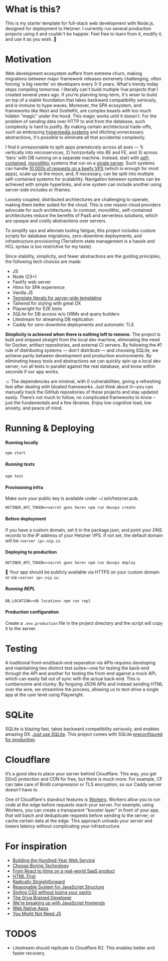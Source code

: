 # What is this?

This is my starter template for full-stack web development with Node.js, designed for deployment to Hetzner. I currently run several production projects using it and couldn't be happier. Feel free to learn from it, modify it, and use it as you wish. 🙏

# Motivation

Web development ecosystem suffers from extreme churn, making migrations between major framework releases extremely challenging, often forcing 'a big rewrite' on developers every 3-5 years. What's trendy today stops compiling tomorrow. I literally can't build multiple Vue projects that I created several years ago. If you're planning long-term, it's wiser to build on top of a stable foundation that takes backward compatibility seriously, and is immune to hype waves. Moreover, the SPA ecosystem, and frameworks like Next and SvelteKit, are complex beasts with too much hidden "magic" under the hood. This magic works until it doesn't. For the problem of sending data over HTTP to and from the database, such complexity is hard to justify. By making certain architectural trade-offs, such as embracing [hypermedia systems](https://hypermedia.systems/) and ditching unnecessary abstractions, it's possible to eliminate all that accidental complexity.

I find it unreasonable to split apps prematurely across all axes — 1) vertically into microservices, 2) horizontally into BE and FE, and 3) across 'tiers' with DB running on a separate machine. Instead, start with [self-contained](https://scs-architecture.org), [monolithic](https://signalvnoise.com/svn3/the-majestic-monolith) systems that run on a [single server](https://specbranch.com/posts/one-big-server/). Such systems can handle [10,000s of requests on a beefy VPS](https://blog.wesleyac.com/posts/consider-sqlite) (which is enough for most apps), scale up to the moon, and, if necessary, can be split into multiple self-contained systems for scalability. Navigation between systems can be achieved with simple hyperlinks, and one system can include another using server-side includes or iframes.

Loosely coupled, distributed architectures are challenging to operate, making them better suited for the cloud. This is one reason cloud providers advocate for such architectures. In contrast, monolithic, self-contained architectures reduce the benefits of PaaS and serverless solutions, which are opaque and costly abstractions over servers.

To simplify ops and alleviate tooling fatigue, this project includes custom scripts for database migrations, zero-downtime deployments, and infrastructure provisioning (Terraform state management is a hassle and HCL syntax is too restrictive for my taste).

Since stability, simplicity, and fewer abstractions are the guiding principles, the following tech choices are made:
* JS
* Node (23+)
* Fastify web server
* Htmx for SPA experience
* Vanilla JS
* [Template literals for server-side templating](https://blog.jim-nielsen.com/2020/switching-from-react-to-js-for-templating)
* Tailwind for styling with great DX
* Playwright for E2E tests
* SQLite for DB access w/o ORMs and query builders
* Litestream for streaming DB replication
* Caddy for zero-downtime deployments and automatic TLS

**Simplicity is achieved when there is nothing left to remove**. The project is built and shipped straight from the local dev machine, eliminating the need for Docker, artifact repositories, and external CI servers. By following the #1 rule of distributing systems — don't distribute — and choosing SQLite, we achieve parity between development and production environments. By eliminating heavy tools and abstractions we can quickly spin up a local dev server, run all tests in parallel against the real database, and know within seconds if our app works.

☺️ The dependencies are minimal, with 0 vulnerabilities, giving a refreshing feel after dealing with bloated frameworks. Just think about it—you can manually track the GitHub repositories of these projects and stay updated easily. There’s not much to follow, no complicated frameworks to know – just the fundamentals and a few libraries. Enjoy low cognitive load, low anxiety, and peace of mind.

# Running & Deploying

#### Running locally
```
npm start
```

##### Running tests
```
npm test
```

#### Provisioning infra

Make sure your public key is available under  ~/.ssh/hetzner.pub.

```
HETZNER_API_TOKEN=<secret goes here> npm run devops create
```

#### Before deployment

If you have a custom domain, set it in the package.json, and point your DNS records to the IP address of your Hetzner VPS. If not set, the default domain will be `<server ip>.nip.io`

#### Deploying to production

```
HETZNER_API_TOKEN=<secret goes here> npm run devops deploy
```

🎉 Your app should be publicly available via HTTPS on your custom domain or via `<server ip>.nip.io`.

##### Running REPL
```
DB_LOCATION=<db location> npm run repl
```

#### Production configuration
Create a `.env.production` file in the project directory and the script will copy it to the server.

# Testing
A traditional front-end/back-end separation via APIs requires developing and maintaining two distinct test suites—one for testing the back-end through the API and another for testing the front-end against a mock API, which can easily fall out of sync with the actual back-end.  This is cumbersome and clunky. By forgoing JSON APIs and instead sending HTML over the wire, we streamline the process, allowing us to test-drive a single app at the user level using Playwright.

# SQLite
SQLite is blazing fast, takes backward compatibility seriously, and enables amazing DX. [Just use SQLite](https://blog.wesleyac.com/posts/consider-sqlite). This project comes with SQLite [preconfigured for production](https://kerkour.com/sqlite-for-servers).

# Cloudflare
It’s a good idea to place your server behind Cloudflare. This way, you get DDoS protection and CDN for free, but there is much more. For example, CF can take care of Brotli compression or TLS encryption, so our Caddy server doesn't have to.

One of Cloudflare's standout features is [Workers](https://workers.cloudflare.com/). Workers allow you to run code at the edge before requests reach your server. For example, using Workers, you can create a transparent "booster layer" in front of your app, that will batch and deduplicate requests before sending to the server; or cache certain data at the edge. This approach unloads your server and lowers latency without complicating your infrastructure.

# For inspiration

- [Building the Hundred-Year Web Service](https://unplannedobsolescence.com/blog/building-the-hundred-year-web-service/)
- [Choose Boring Technology](https://boringtechnology.club)
- [From React to htmx on a real-world SaaS product](https://dev.tube/video/3GObi93tjZI)
- [HTML First](https://html-first.com)
- [Radically Straightforward](https://github.com/radically-straightforward/radically-straightforward)
- [Reasonable System for JavaScript Structure](https://ricostacruz.com/rsjs)
- [Styling CSS without losing your sanity](https://ricostacruz.com/rscss)
- [The Grug Brained Developer](https://grugbrain.dev)
- [We're breaking up with JavaScript frontends](https://triskweline.de/unpoly-rugb)
- [Web Native Apps](https://webnative.tech)
- [You Might Not Need JS](https://youmightnotneedjs.com)

# TODOS
- Litestream should replicate to Cloudflare R2. This enables better and faster recovery.
